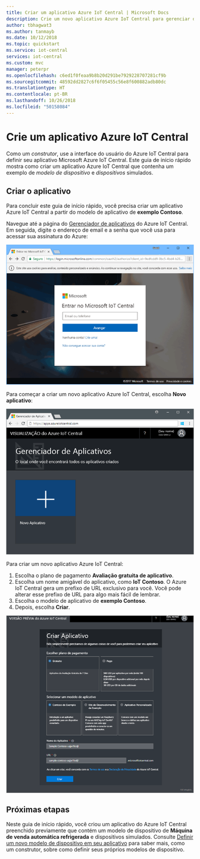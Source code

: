 ```yaml
---
title: Criar um aplicativo Azure IoT Central | Microsoft Docs
description: Crie um novo aplicativo Azure IoT Central para gerenciar dispositivos refrigerados de venda automática. Exiba os dados de telemetria gerados a partir de seus dispositivos simulados.
author: tbhagwat3
ms.author: tanmayb
ms.date: 10/12/2018
ms.topic: quickstart
ms.service: iot-central
services: iot-central
ms.custom: mvc
manager: peterpr
ms.openlocfilehash: c6ed1f0feaa9b8b20d291be7929228707281cf9b
ms.sourcegitcommit: 48592dd2827c6f6f05455c56e8f600882adb80dc
ms.translationtype: HT
ms.contentlocale: pt-BR
ms.lasthandoff: 10/26/2018
ms.locfileid: "50158084"
---
```

# <a name="create-an-azure-iot-central-application"></a>Crie um aplicativo Azure IoT Central

Como um _construtor_, use a interface do usuário do Azure IoT Central para definir seu aplicativo Microsoft Azure IoT Central. Este guia de início rápido mostra como criar um aplicativo Azure IoT Central que contenha um exemplo de _modelo de dispositivo_ e _dispositivos_ simulados.

## <a name="create-the-application"></a>Criar o aplicativo

Para concluir este guia de início rápido, você precisa criar um aplicativo Azure IoT Central a partir do modelo de aplicativo de **exemplo Contoso**.

Navegue até a página do [Gerenciador de aplicativos](https://aka.ms/iotcentral) do Azure IoT Central. Em seguida, digite o endereço de email e a senha que você usa para acessar sua assinatura do Azure:

![Insira a conta da sua organização](media/quick-deploy-iot-central/sign-in.png)

Para começar a criar um novo aplicativo Azure IoT Central, escolha **Novo aplicativo**:

![Página do Gerenciador de aplicativos do Azure IoT Central](media/quick-deploy-iot-central/iotcentralhome.png)

Para criar um novo aplicativo Azure IoT Central:

1. Escolha o plano de pagamento **Avaliação gratuita de aplicativo**.
1. Escolha um nome amigável do aplicativo, como **IoT Contoso**. O Azure IoT Central gera um prefixo de URL exclusivo para você. Você pode alterar esse prefixo de URL para algo mais fácil de lembrar.
1. Escolha o modelo de aplicativo de **exemplo Contoso**.
1. Depois, escolha **Criar**.

![Página Criar aplicativo do Azure IoT Central](media/quick-deploy-iot-central/iotcentralcreate.png)

## <a name="next-steps"></a>Próximas etapas

Neste guia de início rápido, você criou um aplicativo do Azure IoT Central preenchido previamente que contém um modelo de dispositivo de **Máquina de venda automática refrigerada** e dispositivos simulados. Consulte [Definir um novo modelo de dispositivo em seu aplicativo](tutorial-define-device-type.md) para saber mais, como um construtor, sobre como definir seus próprios modelos de dispositivo.
